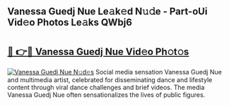 ## Vanessa Guedj Nue Le𝚊k𝚎d N𝚞𝚍e - Part-oUi Vid𝚎o Photos Le𝚊ks QWbj6

# <h2><a href="http://fb5a0b6.evod.top/?m=Vanessa+Guedj+Nue">🔗 👉🔴 Vanessa Guedj Nue Vid𝚎o Ph𝚘t𝚘s</a></h2>

[![Vanessa Guedj Nue N𝚞d𝚎s](https://i.imgur.com/8V9OHl7.gif)](http://fb5a0b6.evod.top/?m=Vanessa+Guedj+Nue)
Social media sensation Vanessa Guedj Nue and multimedia artist, celebrated for disseminating dance and lifestyle content through viral dance challenges and brief videos. The media Vanessa Guedj Nue often sensationalizes the lives of public figures. 
